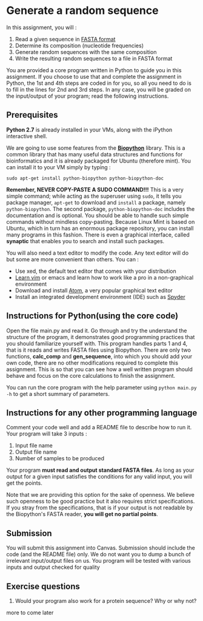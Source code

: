 # Generate a random sequence

In this assignment, you will :

1. Read a given sequence in [FASTA format](https://en.wikipedia.org/wiki/FASTA_format)
2. Determine its composition (nucleotide frequencies)
3. Generate random sequences with the same composition
4. Write the resulting random sequences to a file in FASTA format

You are provided a core program written in Python to guide you in this assignment.
If you choose to use that and complete the assignment in Python, the 1st and 4th steps are coded in for you, so all you need to do is to fill in the lines for 2nd and 3rd steps.
In any case, you will be graded on the input/output of your program; read the following instructions.

## Prerequisites

**Python 2.7** is already installed in your VMs, along with the iPython interactive shell.

We are going to use some features from the **[Biopython](https://github.com/biopython/biopython.github.io/)** library.
This is a common library that has many useful data structures and functions for bioinformatics and it is already packaged for Ubuntu (therefore mint).
You can install it to your VM simply by typing :

`sudo apt-get install python-biopython python-biopython-doc`

**Remember, NEVER COPY-PASTE A SUDO COMMAND!!!**
This is a very simple command; while acting as the superuser using `sudo`, it tells you package manager, `apt-get` to download and `install` a package, namely `python-biopython`.
The second package, `python-biopython-doc` includes the documentation and is optional.
You should be able to handle such simple commands without mindless copy-pasting.
Because Linux Mint is based on Ubuntu, which in turn has an enormous package repository, you can install many programs in this fashion.
There is even a graphical interface, called **synaptic** that enables you to search and install such packages.

You will also need a text editor to modify the code.
Any text editor will do but some are more convenient than others.
You can :
  - Use xed, the default text editor that comes with your distribution
  - [Learn vim](http://vim.wikia.com/wiki/Tutorial) or emacs and learn how to work like a pro in a non-graphical environment
  - Download and install [Atom](https://atom.io/), a very popular graphical text editor
  - Install an integrated development environment (IDE) such as [Spyder](https://github.com/spyder-ide/spyder)

## Instructions for Python(using the core code)

Open the file main.py and read it.
Go through and try the understand the structure of the program, it demonstrates good programming practices that you should familiarize yourself with.
This program handles parts 1 and 4, that is it reads and writes FASTA files using Biopython.
There are only two functions, **calc_comp** and **gen_sequence**, into which you should add your own code, there are no other modifications required to complete this assignment.
This is so that you can see how a well written program should behave and focus on the core calculations to finish the assignment.

You can run the core program with the help parameter using `python main.py -h` to get a short summary of parameters.

## Instructions for any other programming language

Comment your code well and add a README file to describe how to run it.
Your program will take 3 inputs :

1. Input file name
2. Output file name
3. Number of samples to be produced

Your program **must read and output standard FASTA files**.
As long as your output for a given input satisfies the conditions for any valid input, you will get the points.

Note that we are providing this option for the sake of openness.
We believe such openness to be good practice but it also requires strict specifications.
If you stray from the specifications, that is if your output is not readable by the Biopython's FASTA reader, **you will get no partial points**.

## Submission

You will submit this assignment into Canvas.
Submission should include the code (and the README file) only.
We do not want you to dump a bunch of irrelevant input/output files on us.
You program will be tested with various inputs and output checked for quality

## Exercise questions

1. Would your program also work for a protein sequence? Why or why not?

more to come later

